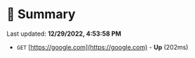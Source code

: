 # 📖 Summary
Last updated: **12/29/2022, 4:53:58 PM**

- `GET` [https://google.com](https://google.com) - **Up** (202ms)
